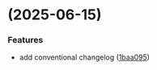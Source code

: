 # [](https://github.com/Anusree6154s/documentation-weetech/compare/v1.1.0...v) (2025-06-15)


### Features

* add conventional changelog ([1baa095](https://github.com/Anusree6154s/documentation-weetech/commit/1baa095203eb1d9945ad33e47315eb089f6a1394))



